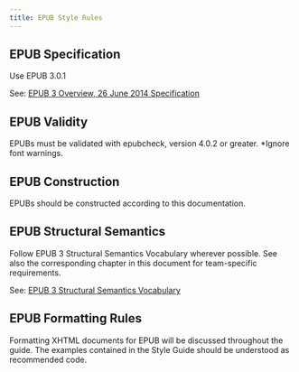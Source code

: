 ```yaml
---
title: EPUB Style Rules
---
```


## EPUB Specification

Use EPUB 3.0.1

See: [EPUB 3 Overview, 26 June 2014 Specification](http://www.idpf.org/epub/301/spec/epub-overview-20140626.html)

## EPUB Validity

EPUBs must be validated with epubcheck, version 4.0.2 or greater. *Ignore font warnings.

## EPUB Construction

EPUBs should be constructed according to this documentation.

## EPUB Structural Semantics

Follow EPUB 3 Structural Semantics Vocabulary wherever possible. See also the corresponding chapter in this document for team-specific requirements.

See: [EPUB 3 Structural Semantics Vocabulary](https://idpf.github.io/epub-vocabs/structure/)

## EPUB Formatting Rules

Formatting XHTML documents for EPUB will be discussed throughout the guide. The examples contained in the Style Guide should be understood as recommended code.
